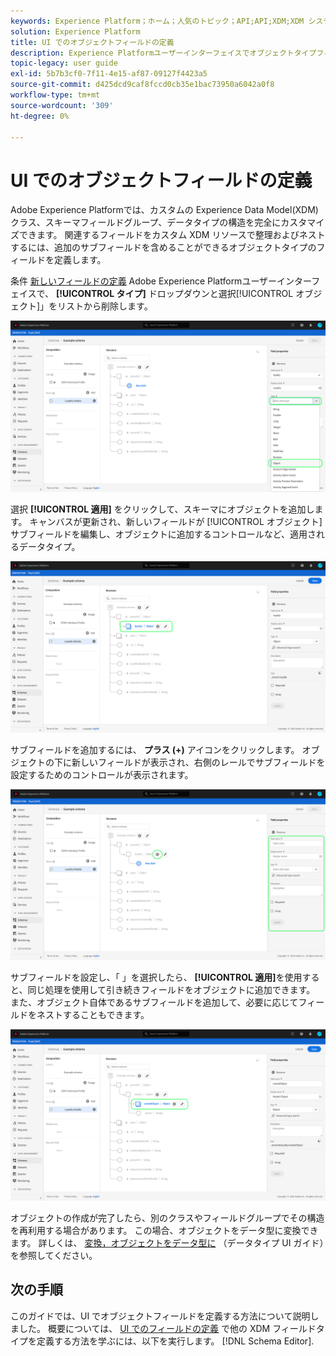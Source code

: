 ```yaml
---
keywords: Experience Platform；ホーム；人気のトピック；API;API;XDM;XDM システム；エクスペリエンスデータモデル；データモデル；ui；ワークスペース；オブジェクト；フィールド；
solution: Experience Platform
title: UI でのオブジェクトフィールドの定義
description: Experience Platformユーザーインターフェイスでオブジェクトタイプフィールドを定義する方法を説明します。
topic-legacy: user guide
exl-id: 5b7b3cf0-7f11-4e15-af87-09127f4423a5
source-git-commit: d425dcd9caf8fccd0cb35e1bac73950a6042a0f8
workflow-type: tm+mt
source-wordcount: '309'
ht-degree: 0%

---
```


# UI でのオブジェクトフィールドの定義

Adobe Experience Platformでは、カスタムの Experience Data Model(XDM) クラス、スキーマフィールドグループ、データタイプの構造を完全にカスタマイズできます。 関連するフィールドをカスタム XDM リソースで整理およびネストするには、追加のサブフィールドを含めることができるオブジェクトタイプのフィールドを定義します。

条件 [新しいフィールドの定義](./overview.md#define) Adobe Experience Platformユーザーインターフェイスで、 **[!UICONTROL タイプ]** ドロップダウンと選択[!UICONTROL オブジェクト]」をリストから削除します。

![](../../images/ui/fields/special/object.png)

選択 **[!UICONTROL 適用]** をクリックして、スキーマにオブジェクトを追加します。 キャンバスが更新され、新しいフィールドが [!UICONTROL オブジェクト] サブフィールドを編集し、オブジェクトに追加するコントロールなど、適用されるデータタイプ。

![](../../images/ui/fields/special/object-applied.png)

サブフィールドを追加するには、 **プラス (+)** アイコンをクリックします。 オブジェクトの下に新しいフィールドが表示され、右側のレールでサブフィールドを設定するためのコントロールが表示されます。

![](../../images/ui/fields/special/object-add-field.png)

サブフィールドを設定し、「 」を選択したら、 **[!UICONTROL 適用]**&#x200B;を使用すると、同じ処理を使用して引き続きフィールドをオブジェクトに追加できます。 また、オブジェクト自体であるサブフィールドを追加して、必要に応じてフィールドをネストすることもできます。

![](../../images/ui/fields/special/object-nested.png)

オブジェクトの作成が完了したら、別のクラスやフィールドグループでその構造を再利用する場合があります。 この場合、オブジェクトをデータ型に変換できます。 詳しくは、 [変換，オブジェクトをデータ型に](../resources/data-types.md#convert) （データタイプ UI ガイド）を参照してください。

## 次の手順

このガイドでは、UI でオブジェクトフィールドを定義する方法について説明しました。 概要については、 [UI でのフィールドの定義](./overview.md#special) で他の XDM フィールドタイプを定義する方法を学ぶには、以下を実行します。 [!DNL Schema Editor].
